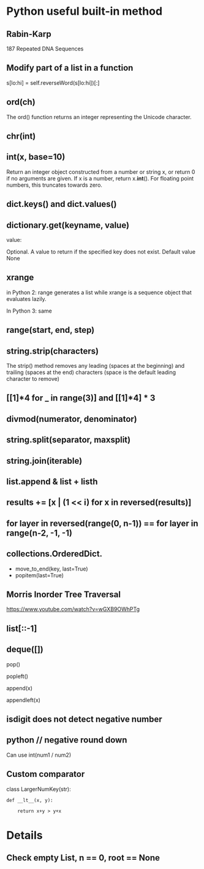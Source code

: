 # Python useful built-in method


## Rabin-Karp
187 Repeated DNA Sequences

## Modify part of a list in a function

s[lo:hi] = self.reverseWord(s[lo:hi])[:]


## ord(ch)

The ord() function returns an integer representing the Unicode character.

## chr(int)


## int(x, base=10)

Return an integer object constructed from a number or string x, or return 0 if no arguments are given. If x is a number, return x.__int__(). For floating point numbers, this truncates towards zero.

## dict.keys() and dict.values()

## dictionary.get(keyname, value)
value:

Optional. A value to return if the specified key does not exist.
Default value None

## xrange

in Python 2: range generates a list while xrange is a sequence object that evaluates lazily.

In Python 3: same


## range(start, end, step)

## string.strip(characters)

The strip() method removes any leading (spaces at the beginning) and trailing (spaces at the end) characters (space is the default leading character to remove)

## [[1]*4 for _ in range(3)] and [[1]*4] * 3

## divmod(numerator, denominator)

## string.split(separator, maxsplit)

## string.join(iterable)

## list.append & list + listh

## results += [x | (1 << i) for x in reversed(results)]

## for layer in reversed(range(0, n-1)) == for layer in range(n-2, -1, -1)

## collections.OrderedDict.
* move_to_end(key, last=True)
* popitem(last=True)


## Morris Inorder Tree Traversal
https://www.youtube.com/watch?v=wGXB9OWhPTg

## list[::-1]


## deque([])
pop()

popleft()

append(x)

appendleft(x)


## isdigit does not detect negative number


## python // negative round down
Can use int(num1 / num2)

## Custom comparator
class LargerNumKey(str):

    def __lt__(x, y):

        return x+y > y+x

# Details

## Check empty List, n == 0, root == None



